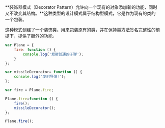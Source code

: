 **装饰器模式（Decorator Pattern）允许向一个现有的对象添加新的功能，同时又不改变其结构。**这种类型的设计模式属于结构型模式，它是作为现有的类的一个包装。

这种模式创建了一个装饰类，用来包装原有的类，并在保持类方法签名完整性的前提下，提供了额外的功能。

~~~js
var Plane = {
    fire: function () {
        console.log('发射普通的子弹');
    }
};

var missileDecorator= function () {
    console.log('发射导弹!');
};

var fire = Plane.fire;

Plane.fire=function () {
    fire();
    missileDecorator();
};

Plane.fire();
~~~

